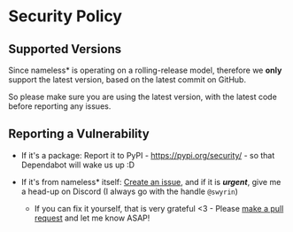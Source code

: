 # Security Policy

## Supported Versions

Since nameless* is operating on a rolling-release model, therefore we **only** support the latest version, based on the latest commit on GitHub. 

So please make sure you are using the latest version, with the latest code before reporting any issues.

## Reporting a Vulnerability

- If it's a package: Report it to PyPI - https://pypi.org/security/ - so that Dependabot will wake us up :D

- If it's from nameless* itself: [Create an issue](https://github.com/team-nameless/nameless-discord-bot/issues/new/choose), and if it is ***urgent***, give me a head-up on Discord (I always go with the handle `@swyrin`)
  - If you can fix it yourself, that is very grateful <3 - Please [make a pull request](https://github.com/team-nameless/nameless-discord-bot/pulls) and let me know ASAP!
